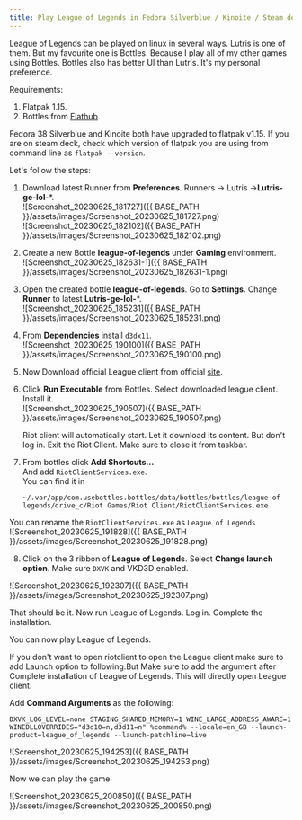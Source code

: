 ```yaml
---
title: Play League of Legends in Fedora Silverblue / Kinoite / Steam deck
---
```


League of Legends can be played on linux in several ways. Lutris is one of them. But my favourite one is Bottles. Because I play all of my other games using Bottles. Bottles also has better UI than Lutris. It's my personal preference.  

Requirements:  
1. Flatpak 1.15.  
2. Bottles from [Flathub](https://flathub.org/apps/com.usebottles.bottles).  

Fedora 38 Silverblue and Kinoite both have upgraded to flatpak v1.15. If you are on steam deck, check which version of flatpak you are using from command line as `flatpak --version`.  

Let's follow the steps:

1. Download latest Runner from **Preferences**. Runners -> Lutris ->**Lutris-ge-lol-***.  
![Screenshot_20230625_181727]({{ BASE_PATH }}/assets/images/Screenshot_20230625_181727.png)  
![Screenshot_20230625_182102]({{ BASE_PATH }}/assets/images/Screenshot_20230625_182102.png)  

2. Create a new Bottle **league-of-legends** under **Gaming** environment.  
![Screenshot_20230625_182631-1]({{ BASE_PATH }}/assets/images/Screenshot_20230625_182631-1.png)  

3. Open the created bottle **league-of-legends**. Go to **Settings**. Change **Runner** to latest  **Lutris-ge-lol-***.  
![Screenshot_20230625_185231]({{ BASE_PATH }}/assets/images/Screenshot_20230625_185231.png)  

4. From **Dependencies** install `d3dx11`.  
![Screenshot_20230625_190100]({{ BASE_PATH }}/assets/images/Screenshot_20230625_190100.png)

5. Now Download official League client from official [site](https://lol.secure.dyn.riotcdn.net/channels/public/x/installer/current/live.na.exe).  

6. Click **Run Executable** from Bottles. Select downloaded league client. Install it.  
![Screenshot_20230625_190507]({{ BASE_PATH }}/assets/images/Screenshot_20230625_190507.png)

   Riot client will automatically start. Let it download its content. But don't log in. Exit the Riot Client. Make sure to close it from taskbar.

7. From bottles click **Add Shortcuts...**.   
And add `RiotClientServices.exe`.  
You can find it in  
    ```
    ~/.var/app/com.usebottles.bottles/data/bottles/bottles/league-of-legends/drive_c/Riot Games/Riot Client/RiotClientServices.exe
    ```
You can rename  the `RiotClientServices.exe` as `League of Legends`  
![Screenshot_20230625_191828]({{ BASE_PATH }}/assets/images/Screenshot_20230625_191828.png)

8. Click on the 3 ribbon of **League of Legends**. Select **Change launch option**. Make sure `DXVK` and VKD3D enabled. 

![Screenshot_20230625_192307]({{ BASE_PATH }}/assets/images/Screenshot_20230625_192307.png)



That should be it. Now run League of Legends. Log in. Complete the installation.  

You can now play League of Legends.  

If you don't want to open riotclient to open the League client make sure to add Launch option to following.But Make sure to add the argument after Complete installation of League of Legends. This will directly open League client.  

Add **Command Arguments** as the following:   
   ```
   DXVK_LOG_LEVEL=none STAGING_SHARED_MEMORY=1 WINE_LARGE_ADDRESS_AWARE=1 WINEDLLOVERRIDES="d3d10=n,d3d11=n" %command% --locale=en_GB --launch-product=league_of_legends --launch-patchline=live
   ```  
   
   ![Screenshot_20230625_194253]({{ BASE_PATH }}/assets/images/Screenshot_20230625_194253.png)

Now we can play the game.  

![Screenshot_20230625_200850]({{ BASE_PATH }}/assets/images/Screenshot_20230625_200850.png)
